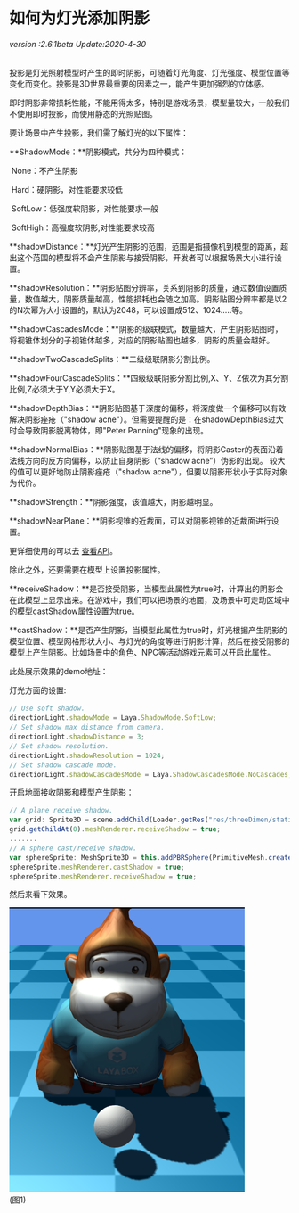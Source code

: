 # 如何为灯光添加阴影

###### *version :2.6.1beta   Update:2020-4-30*

投影是灯光照射模型时产生的即时阴影，可随着灯光角度、灯光强度、模型位置等变化而变化。投影是3D世界最重要的因素之一，能产生更加强烈的立体感。

即时阴影非常损耗性能，不能用得太多，特别是游戏场景，模型量较大，一般我们不使用即时投影，而使用静态的光照贴图。

要让场景中产生投影，我们需了解灯光的以下属性：

**ShadowMode：**阴影模式，共分为四种模式：

​			     None：不产生阴影

​			     Hard：硬阴影，对性能要求较低

​			     SoftLow：低强度软阴影，对性能要求一般

​			     SoftHigh：高强度软阴影,对性能要求较高

**shadowDistance：**灯光产生阴影的范围，范围是指摄像机到模型的距离，超出这个范围的模型将不会产生阴影与接受阴影，开发者可以根据场景大小进行设置。

**shadowResolution：**阴影贴图分辨率，关系到阴影的质量，通过数值设置质量，数值越大，阴影质量越高，性能损耗也会随之加高。阴影贴图分辨率都是以2的N次幂为大小设置的，默认为2048，可以设置成512、1024…..等。

**shadowCascadesMode：**阴影的级联模式，数量越大，产生阴影贴图时，将视锥体划分的子视锥体越多，对应的阴影贴图也越多，阴影的质量会越好。

**shadowTwoCascadeSplits：**二级级联阴影分割比例。

**shadowFourCascadeSplits：**四级级联阴影分割比例,X、Y、Z依次为其分割比例,Z必须大于Y,Y必须大于X。

**shadowDepthBias：**阴影贴图基于深度的偏移，将深度做一个偏移可以有效解决阴影痤疮（"shadow acne"）。但需要提醒的是：在shadowDepthBias过大时会导致阴影脱离物体，即"Peter Panning"现象的出现。

**shadowNormalBias：**阴影贴图基于法线的偏移，将阴影Caster的表面沿着法线方向的反方向偏移，以防止自身阴影（“shadow acne”）伪影的出现。 较大的值可以更好地防止阴影痤疮（"shadow acne"），但要以阴影形状小于实际对象为代价。

**shadowStrength：**阴影强度，该值越大，阴影越明显。

**shadowNearPlane：**阴影视锥的近裁面，可以对阴影视锥的近裁面进行设置。

更详细使用的可以去 [查看API](https://layaair.ldc.layabox.com/api2/Chinese/index.html?category=3D&class=laya.d3.core.light.LightSprite)。

除此之外，还要需要在模型上设置投影属性。

**receiveShadow：**是否接受阴影，当模型此属性为true时，计算出的阴影会在此模型上显示出来。在游戏中，我们可以把场景的地面，及场景中可走动区域中的模型castShadow属性设置为true。

**castShadow：**是否产生阴影，当模型此属性为true时，灯光根据产生阴影的模型位置、模型网格形状大小、与灯光的角度等进行阴影计算，然后在接受阴影的模型上产生阴影。比如场景中的角色、NPC等活动游戏元素可以开启此属性。

此处展示效果的demo地址：

灯光方面的设置:

```typescript
// Use soft shadow.
directionLight.shadowMode = Laya.ShadowMode.SoftLow;
// Set shadow max distance from camera.
directionLight.shadowDistance = 3;
// Set shadow resolution.
directionLight.shadowResolution = 1024;
// Set shadow cascade mode.
directionLight.shadowCascadesMode = Laya.ShadowCascadesMode.NoCascades;
```

开启地面接收阴影和模型产生阴影：

```typescript
// A plane receive shadow.
var grid: Sprite3D = scene.addChild(Loader.getRes("res/threeDimen/staticModel/grid/plane.lh"));
grid.getChildAt(0).meshRenderer.receiveShadow = true;
.......
// A sphere cast/receive shadow.
var sphereSprite: MeshSprite3D = this.addPBRSphere(PrimitiveMesh.createSphere(0.1), new Vector3(0, 0.2, 0.5), scene);
sphereSprite.meshRenderer.castShadow = true;
sphereSprite.meshRenderer.receiveShadow = true;
```

然后来看下效果。

![](img/1.png)<br>(图1)

